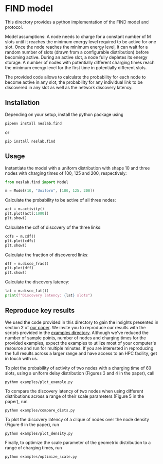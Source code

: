 # FIND model

This directory provides a python implementation of the FIND model and protocol.

Model assumptions:
A node needs to charge for a constant number of M slots until it reaches the minimum energy level required to be active for one slot. Once the node reaches the minimum energy level, it can wait for a random number of slots (drawn from a configurable distribution) before becoming active. During an active slot, a node fully depletes its energy storage. A number of nodes with potentially different charging times reach the minimum energy level for the first time in potentially different slots.

The provided code allows to calculate the probability for each node to become active in any slot, the probability for any individual link to be discovered in any slot as well as the network discovery latency.

## Installation

Depending on your setup, install the python package using

```
pipenv install neslab.find
```

or

```
pip install neslab.find
```

## Usage

Instantiate the model with a uniform distribution with shape 10 and three nodes with charging times of 100, 125 and 200, respectively:

```python
from neslab.find import Model

m = Model(10, "Uniform", [100, 125, 200])
```

Calculate the probability to be active of all three nodes:

```python
act = m.activity()
plt.plot(act[:1000])
plt.show()
```

Calculate the cdf of discovery of the three links:

```python
cdfs = m.cdf()
plt.plot(cdfs)
plt.show()
```

Calculate the fraction of discovered links:

```python
dff = m.disco_frac()
plt.plot(dff)
plt.show()
```

Calculate the discovery latency:


```python
lat = m.disco_lat())
print(f"Discovery latency: {lat} slots")
```

## Reproduce key results

We used the code provided in this directory to gain the insights presented in section 2 of [our paper](https://nes-lab.org/pubs/2021-Geissdoerfer-Find.pdf).
We invite you to reproduce our results with the scripts provided in the [examples directory](./examples).
Although we've reduced the number of sample points, number of nodes and charging times for the provided examples, expect the examples to utilize most of your computer's resource and run for multiple minutes.
If you are interested in reproducing the full results across a larger range and have access to an HPC facility, get in touch with us.

To plot the probability of activity of two nodes with a charging time of 60 slots, using a uniform delay distribution (Figures 3 and 4 in the paper), call

```
python examples/plot_example.py
```

To compare the discovery latency of two nodes when using different distributions across a range of their scale parameters (Figure 5 in the paper), run

```
python examples/compare_dists.py
```

To plot the discovery latency of a clique of nodes over the node density (Figure 6 in the paper), run

```
python examples/plot_density.py
```

Finally, to optimize the scale parameter of the geometric distribution to a range of charging times, run

```
python examples/optimize_scale.py
```